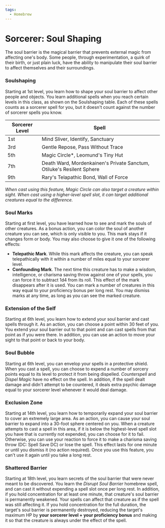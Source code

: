 ```yaml
---
tags:
  - Homebrew
---
```

# Sorcerer: Soul Shaping
The soul barrier is the magical barrier that prevents external magic from affecting one's body. Some people, through experimentation, a quirk of their birth, or just plain luck, have the ability to manipulate their soul barrier to affect themselves and their surroundings.
### Soulshaping
Starting at 1st level, you learn how to shape your soul barrier to affect other people and objects. You learn additional spells when you reach certain levels in this class, as shown on the Soulshaping table. Each of these spells counts as a sorcerer spell for you, but it doesn't count against the number of sorcerer spells you know.

| Sorcerer Level | Spell |
| ---- | ---- |
| 1st | Mind Sliver, Identify, Sanctuary |
| 3rd | Gentle Repose, Pass Without Trace |
| 5th | Magic Circle*, Leomund's Tiny Hut |
| 7th | Death Ward, Mordenkainen's Private Sanctum, Otiluke's Resilent Sphere |
| 9th | Rary's Telapathic Bond, Wall of Force |
*When cast using this feature, Magic Circle can also target a creature within sight. When cast using a higher-level spell slot, it can target additional creatures equal to the difference.*
### Soul Marks
Starting at first level, you have learned how to see and mark the souls of other creatures. As a bonus action, you can color the soul of another creature you can see, which is only visible to you. This mark stays if it changes form or body. You may also choose to give it one of the following effects:
- **Telepathic Mark**. While this mark affects the creature, you can speak telepathically with it within a number of miles equal to your sorcerer level.
- **Confounding Mark**. The next time this creature has to make a wisdom, intelligence, or charisma saving throw against one of your spells, you can force it to subtract 1d4 from its roll. This effect of the mark disappears after it is used.
You can mark a number of creatures in this way equal to your proficiency bonus per long rest. You may dismiss marks at any time, as long as you can see the marked creature.
### Extension of the Self
Starting at 6th level, you learn how to extend your soul barrier and cast spells through it. As an action, you can choose a point within 30 feet of you. You extend your soul barrier out to that point and can cast spells from that point as if you were there. In addition, you can use an action to move your sight to that point or back to your body.
### Soul Bubble
Starting at 6th level, you can envelop your spells in a protective shield. When you cast a spell, you can choose to expend a number of sorcery points equal to its level to protect it from being dispelled. *Counterspell* and *Dispel Magic* have no effect on the spell. In addition, if the spell dealt damage and didn't attempt to be countered, it deals extra psychic damage equal to your sorcerer level whenever it would deal damage.
### Exclusion Zone
Starting at 14th level, you learn how to temporarily expand your soul barrier to cover an extremely large area. As an action, you can cause your soul barrier to expand into a 30-foot sphere centered on you. When a creature attempts to cast a spell in this area, if it is below the highest-level spell slot you have that is currently not expended, you can choose for it to fail. Otherwise, you can use your reaction to force it to make a charisma saving throw (DC: Spell Save DC) or lose the spell. This effect lasts for one minute or until you dismiss it (no action required). Once you use this feature, you can't use it again until you take a long rest.
### Shattered Barrier
Starting at 18th level, you learn secrets of the soul barrier that were never meant to be discovered. You learn the *Disrupt Soul Barrier* homebrew spell, and can cast it without expending a spell slot once per long rest. In addition, if you hold concentration for at least one minute, that creature's soul barrier is permanently weakened. Your spells can affect that creature as if the spell was still affecting it. If you hold concentration for the full duration, the target's soul barrier is permanently destroyed, reducing the target's maximum HP by **your sorcerer level + your proficiency bonus** and making it so that the creature is always under the effect of the spell.